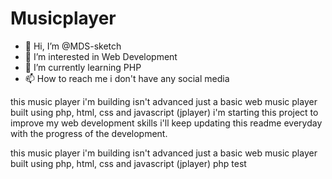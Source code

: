 # Musicplayer
- 👋 Hi, I’m @MDS-sketch
- 👀 I’m interested in Web Development
- 🌱 I’m currently learning PHP
- 📫 How to reach me i don't have any social media 

<!---
MDS-sketch/MDS-sketch is a ✨ special ✨ repository because its `README.md` (this file) appears on your GitHub profile.
You can click the Preview link to take a look at your changes.
--->

this music player i'm building isn't advanced just a basic web music player built using php, html, css and javascript (jplayer)
i'm starting this project to improve my web development skills i'll keep updating this readme everyday with the progress of the development. 

this music player i'm building isn't advanced just a basic web music player built using php, html, css and javascript (jplayer) 
php test
